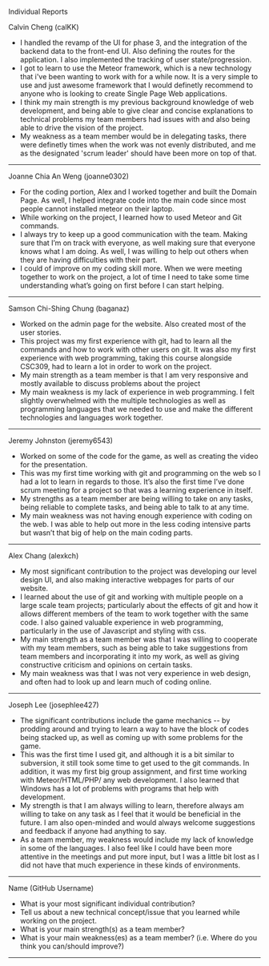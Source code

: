 Individual Reports

Calvin Cheng (calKK)
* I handled the revamp of the UI for phase 3, and the integration of the backend data to the front-end UI. Also defining the routes for the application. I also implemented the tracking of user state/progression.
* I got to learn to use the Meteor framework, which is a new technology that i've been wanting to work with for a while now. It is a very simple to use and just awesome framework that I would definetly recommend to anyone who is looking to create Single Page Web applications. 
* I think my main strength is my previous background knowledge of web development, and being able to give clear and concise explanations to technical problems my team members had issues with and also being able to drive the vision of the project.
* My weakness as a team member would be in delegating tasks, there were definetly times when the work was not evenly distributed, and me as the designated 'scrum leader' should have been more on top of that.

----------------------------------------------------------------------------------------------------------------------------


Joanne Chia An Weng (joanne0302)
* For the coding portion, Alex and I worked together and built the Domain Page. As well, I helped integrate code into the main code since most people cannot installed meteor on their laptop.
* While working on the project, I learned how to used Meteor and Git commands.
* I always try to keep up a good communication with the team. Making sure that I’m on track with everyone, as well making sure that everyone knows what I am doing. As well, I was willing to help out others when they are having difficulties with their part.
* I could of improve on my coding skill more. When we were meeting together to work on the project, a lot of time I need to take some time understanding what’s going on first before I can start helping.

----------------------------------------------------------------------------------------------------------------------------

Samson Chi-Shing Chung (baganaz)
* Worked on the admin page for the website. Also created most of the user stories.
* This project was my first experience with git, had to learn all the commands and how to work with other users on git. It was also my first experience with web programming, taking this course alongside CSC309, had to learn a lot in order to work on the project.
* My main strength as a team member is that I am very responsive and mostly available to discuss problems about the project
* My main weakness is my lack of experience in web programming. I felt slightly overwhelmed with the multiple technologies as well as programming languages that we needed to use and make the different technologies and languages work together.

----------------------------------------------------------------------------------------------------------------------------

Jeremy Johnston (jeremy6543)
* Worked on some of the code for the game, as well as creating the video for the presentation.
* This was my first time working with git and programming on the web so I had a lot to learn in regards to those.  It’s also the first time I’ve done scrum meeting for a project so that was a learning experience in itself.
* My strengths as a team member are being willing to take on any tasks, being reliable to complete tasks, and being able to talk to at any time.
* My main weakness was not having enough experience with coding on the web.  I was able to help out more in the less coding intensive parts but wasn’t that big of help on the main coding parts.

----------------------------------------------------------------------------------------------------------------------------

Alex Chang (alexkch)
* My most significant contribution to the project was developing our level design UI, and also making interactive webpages for parts of our website.
* I learned about the use of git and working with multiple people on a large scale team projects; particularly about the effects of git and how it allows different members of the team to work together with the same code. I also gained valuable experience in web programming, particularly in the use of Javascript and styling with css.
* My main strength as a team member was that I was willing to cooperate with my team members, such as being able to take suggestions from team members and incorporating it into my work, as well as giving constructive criticism and opinions on certain tasks.
* My main weakness was that I was not very experience in web design, and often had to look up and learn much of coding online.

----------------------------------------------------------------------------------------------------------------------------

Joseph Lee (josephlee427)
* The significant contributions include the game mechanics -- by prodding around and trying to learn a way to have the block of codes being stacked up, as well as coming up with some problems for the game.
* This was the first time I used git, and although it is a bit similar to subversion, it still took some time to get used to the git commands. In addition, it was my first big group assignment, and first time working with Meteor/HTML/PHP/ any web development. I also learned that Windows has a lot of problems with programs that help with development.
* My strength is that I am always willing to learn, therefore always am willing to take on any task as I feel that it would be beneficial in the future. I am also open-minded and would always welcome suggestions and feedback if anyone had anything to say.
* As a team member, my weakness would include my lack of knowledge in some of the languages. I also feel like I could have been more attentive in the meetings and put more input, but I was a little bit lost as I did not have that much experience in these kinds of environments.


----------------------------------------------------------------------------------------------------------------------------
Name (GitHub Username)
* What is your most significant individual contribution?
* Tell us about a new technical concept/issue that you learned while working on the project.
* What is your main strength(s) as a team member?
* What is your main weakness(es) as a team member? (i.e. Where do you think you can/should improve?)
----------------------------------------------------------------------------------------------------------------------------
